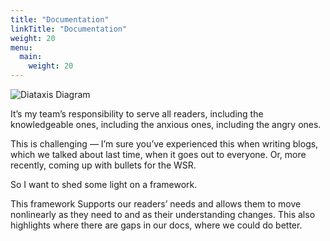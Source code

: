 ```yaml
---
title: "Documentation"
linkTitle: "Documentation"
weight: 20
menu:
  main:
    weight: 20
---
```


![Diataxis Diagram](/diataxis-diagram.png 'Diataxis Diagram')

It’s my team’s responsibility to serve all readers, including the knowledgeable ones, including the anxious ones, including the angry ones.

This is challenging — I’m sure you’ve experienced this when writing blogs, which we talked about last time, when it goes out to everyone. Or, more recently, coming up with bullets for the WSR.

So I want to shed some light on a framework.

This framework 
Supports our readers’ needs and allows them to move nonlinearly as they need to and as their understanding changes.
This also highlights where there are gaps in our docs, where we could do better.

